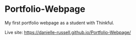 # Portfolio-Webpage
My first portfolio webpage as a student with Thinkful.

Live site: https://danielle-russell.github.io/Portfolio-Webpage/
